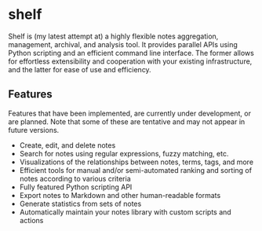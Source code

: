 # shelf

Shelf is (my latest attempt at) a highly flexible notes aggregation, management, archival, and analysis tool. It provides parallel APIs using Python scripting and an efficient command line interface. The former allows for effortless extensibility and cooperation with your existing infrastructure, and the latter for ease of use and efficiency.

## Features

Features that have been implemented, are currently under development, or are planned. Note that some of these are tentative and may not appear in future versions.

- Create, edit, and delete notes
- Search for notes using regular expressions, fuzzy matching, etc.
- Visualizations of the relationships between notes, terms, tags, and more
- Efficient tools for manual and/or semi-automated ranking and sorting of notes according to various criteria
- Fully featured Python scripting API
- Export notes to Markdown and other human-readable formats
- Generate statistics from sets of notes
- Automatically maintain your notes library with custom scripts and actions
